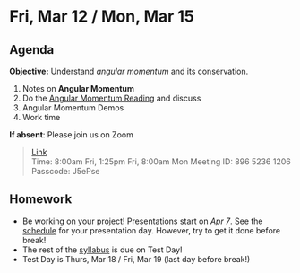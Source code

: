 Fri, Mar 12 / Mon, Mar 15
==================  
  
Agenda  
---------  
**Objective:** Understand *angular momentum* and its conservation.

1. Notes on **Angular Momentum**
2. Do the [Angular Momentum Reading][read] and discuss
3. Angular Momentum Demos
4. Work time

**If absent**: Please join us on Zoom

> [Link](https://us02web.zoom.us/j/89652361206?pwd=L3ZYQzBGNitFK0J6K1M4Nk1iM1dYQT09)  
> Time: 8:00am Fri, 1:25pm Fri, 8:00am Mon
> Meeting ID: 896 5236 1206  
> Passcode: J5ePse 

Homework   
-------------  
- Be working on your project! Presentations start on *Apr 7*.  See the [schedule][sched] for your presentation day.	However, try to get it done before break!
- The rest of the [syllabus] is due on Test Day!
- Test Day is Thurs, Mar 18 / Fri, Mar 19 (last day before break!)

[sched]: https://avoncsc-my.sharepoint.com/:x:/g/personal/zjrohrbach_avon-schools_org/EVMXHFfIjQJDml8sDSyMeYsBLcV4ZCg-pDrGaicpsu_iBQ?e=RfXTgy
[syllabus]: https://avon.schoology.com/course/2624603229/materials?f=369843178
[read]: https://avon.schoology.com/course/2624603229/materials/gp/4766712406
<!--stackedit_data:
eyJoaXN0b3J5IjpbMTk1OTM2MzM2MSwyODMzNDQ5ODYsLTE2Nj
M2OTAwNTIsMTc3MDA0NTQzMiw2OTY5MDM5MDksMTU1ODIxNjI1
MCwtMTc5MDE2MjQzNSw0OTE2MTM5MDIsMzgwMTI0ODg5LC0zND
A3MDYyNzcsLTE2MTYwNDUyNzUsODc4MzM4NjA2LC0xNDc4NzE0
MDU5LDE2NjY1OTExOTUsNjUyODE1MzMyLDM1NzMxNTQ2OSwxNT
Y4MDQ2MDgxLC03NTE2NDc3NDgsLTE4NzY0MjE3ODgsLTE4MTE1
NjE0MTBdfQ==
-->